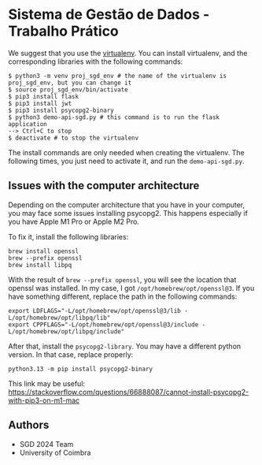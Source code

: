 # Sistema de Gestão de Dados  - Trabalho Prático

We suggest that you use the [virtualenv](https://virtualenv.pypa.io/en/latest/).
You can install virtualenv, and the corresponding libraries with the following commands:

```console
$ python3 -m venv proj_sgd_env # the name of the virtualenv is proj_sgd_env, but you can change it
$ source proj_sgd_env/bin/activate
$ pip3 install flask
$ pip3 install jwt
$ pip3 install psycopg2-binary
$ python3 demo-api-sgd.py # this command is to run the flask application
--> Ctrl+C to stop
$ deactivate # to stop the virtualenv
```

The install commands are only needed when creating the virtualenv.
The following times, you just need to activate it, and run the `demo-api-sgd.py`.


## Issues with the computer architecture

Depending on the computer architecture that you have in your computer, you may face some issues installing psycopg2.
This happens especially if you have Apple M1 Pro or Apple M2 Pro.

To fix it, install the following libraries:

```
brew install openssl
brew --prefix openssl
brew install libpq
```

With the result of `brew --prefix openssl`, you will see the location that openssl was installed. 
In my case, I got `/opt/homebrew/opt/openssl@3`. 
If you have something different, replace the path in the following commands:

```
export LDFLAGS="-L/opt/homebrew/opt/openssl@3/lib -L/opt/homebrew/opt/libpq/lib"
export CPPFLAGS="-L/opt/homebrew/opt/openssl@3/include -L/opt/homebrew/opt/libpq/include"
```

After that, install the `psycopg2-library`. You may have a different python version. In that case, replace properly:

```
python3.13 -m pip install psycopg2-binary
```

This link may be useful: https://stackoverflow.com/questions/66888087/cannot-install-psycopg2-with-pip3-on-m1-mac


## Authors
* SGD 2024 Team
* University of Coimbra

